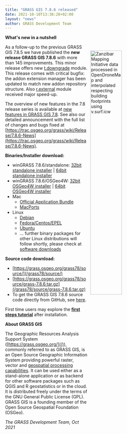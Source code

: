 ```yaml
---
title: "GRASS GIS 7.8.6 released"
date: 2021-10-10T13:38:28+02:00
layout: "news"
author: GRASS Development Team
---
```


**What's new in a nutshell**

<!-- TBD replaced by a new screenshot -->
<a href="/images/gallery/lidar/zmi_stone_town_opendronemap_v_surf_icw.png">
  <img src="/images/gallery/lidar/zmi_stone_town_opendronemap_v_surf_icw.png"
   alt="Zanzibar Mapping Initiative data processed in OpenDroneMap and interpolated respecting building footprints using v.surf.icw" title="Zanzibar Mapping Initiative data processed in OpenDroneMap and interpolated respecting building footprints using v.surf.icw"
   width="45%" style="float:right;padding-left:10px;padding-top:20px">
</a>

As a follow-up to the previous GRASS GIS 7.8.5 we have published the
**new release GRASS GIS 7.8.6** with more than 145 improvements. 
This minor release offers new <a
href="https://grass.osgeo.org/grass78/manuals/t.downgrade.html">t.downgrade</a>
module. This release comes with critical bugfix: the addon extension
manager has been updated to match new addon repository structure. Also
<a
href="https://grass.osgeo.org/grass78/manuals/r.external.html">r.external</a>
module received major speed-up.

The overview of new features in the 7.8 release series is available at 
[new features in GRASS GIS 7.8](https://trac.osgeo.org/grass/wiki/Grass7/NewFeatures78).
See also our detailed announcement with the full list of changes and 
bugs fixed at 
[https://trac.osgeo.org/grass/wiki/Release/7.8.6-News](https://trac.osgeo.org/grass/wiki/Release/7.8.6-News).

**Binaries/Installer download:**

- winGRASS 7.8.6/standalone: 
  [32bit standalone installer](/grass78/binary/mswindows/native/x86/WinGRASS-7.8.6-1-Setup-x86.exe) \| [64bit standalone installer](/grass78/binary/mswindows/native/x86_64/WinGRASS-7.8.6-1-Setup-x86_64.exe)
- winGRASS 7.8.6/OSGeo4W:
  [32bit OSGeo4W installer](http://download.osgeo.org/osgeo4w/osgeo4w-setup-x86-v1.exe) \| [64bit OSGeo4W installer](http://download.osgeo.org/osgeo4w/v2/osgeo4w-setup.exe)
- Mac
    - [Official Application Bundle](http://grassmac.wikidot.com/downloads)
    - [MacPorts](https://ports.macports.org/port/grass7/)
- Linux
    - [Debian](https://tracker.debian.org/pkg/grass)
    - [Fedora/Centos/EPEL](https://src.fedoraproject.org/rpms/grass)
    - [Ubuntu](https://launchpad.net/~ubuntugis/+archive/ubuntu/ubuntugis-unstable/+packages?field.name_filter=grass)
    - ... further binary packages for other Linux distributions will follow shortly, please check at [software downloads](/download/software/index.html#g78x)

**Source code download:**

-   [https://grass.osgeo.org/grass78/source/](/grass78/source/)
-   [https://grass.osgeo.org/grass78/source/grass-7.8.6.tar.gz](/grass78/source/grass-7.8.6.tar.gz)
-   To get the GRASS GIS 7.8.6 source code directly from GitHub, see [here](https://github.com/OSGeo/grass/releases/tag/7.8.6).

First time users may explore the [**first steps tutorial**](/learn/) after
installation.

**About GRASS GIS**

The Geographic Resources Analysis Support System
([https://grass.osgeo.org/](/)), commonly referred to as GRASS GIS, is
an Open Source Geographic Information System providing powerful raster,
vector and [geospatial processing capabilities](https://grass.osgeo.org/learn/overview/).
It can be used either as a stand-alone application or as backend for other
software packages such as QGIS and R geostatistics or in the cloud. It is
distributed freely under the terms of the GNU General Public License (GPL).
GRASS GIS is a founding member of the Open Source Geospatial Foundation (OSGeo).

*The GRASS Development Team, Oct 2021*
